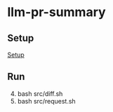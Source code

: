 # llm-pr-summary

## Setup

[Setup](docs/SETUP.md)

## Run

4. bash src/diff.sh
5. bash src/request.sh
